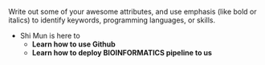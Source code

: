 Write out some of your awesome attributes, and use emphasis (like bold or italics) to identify keywords, programming languages, or skills. 
 * Shi Mun is here to
    * **Learn how to use Github**
    * __Learn how to deploy BIOINFORMATICS pipeline to us__
